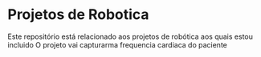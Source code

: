 # Projetos de Robotica
Este repositório está relacionado aos projetos de robótica aos quais estou incluido
O projeto vai capturarma frequencia cardiaca do paciente
